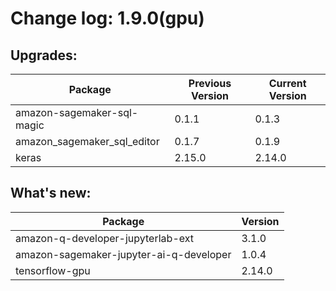 # Change log: 1.9.0(gpu)

## Upgrades: 

Package | Previous Version | Current Version
---|---|---
amazon-sagemaker-sql-magic|0.1.1|0.1.3
amazon_sagemaker_sql_editor|0.1.7|0.1.9
keras|2.15.0|2.14.0

## What's new: 

Package | Version 
---|---
amazon-q-developer-jupyterlab-ext|3.1.0
amazon-sagemaker-jupyter-ai-q-developer|1.0.4
tensorflow-gpu|2.14.0

